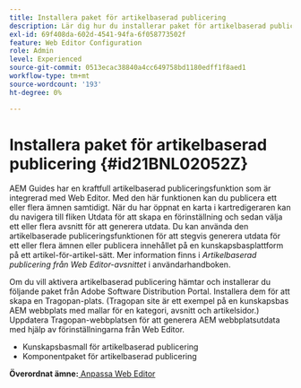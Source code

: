 ```yaml
---
title: Installera paket för artikelbaserad publicering
description: Lär dig hur du installerar paket för artikelbaserad publicering
exl-id: 69f408da-602d-4541-94fa-6f058773502f
feature: Web Editor Configuration
role: Admin
level: Experienced
source-git-commit: 0513ecac38840a4cc649758bd1180edff1f8aed1
workflow-type: tm+mt
source-wordcount: '193'
ht-degree: 0%

---
```


# Installera paket för artikelbaserad publicering {#id21BNL02052Z}

AEM Guides har en kraftfull artikelbaserad publiceringsfunktion som är integrerad med Web Editor. Med den här funktionen kan du publicera ett eller flera ämnen samtidigt. När du har öppnat en karta i kartredigeraren kan du navigera till fliken Utdata för att skapa en förinställning och sedan välja ett eller flera avsnitt för att generera utdata. Du kan använda den artikelbaserade publiceringsfunktionen för att stegvis generera utdata för ett eller flera ämnen eller publicera innehållet på en kunskapsbasplattform på ett artikel-för-artikel-sätt. Mer information finns i *Artikelbaserad publicering från Web Editor-avsnittet* i användarhandboken.

Om du vill aktivera artikelbaserad publicering hämtar och installerar du följande paket från Adobe Software Distribution Portal. Installera dem för att skapa en Tragopan-plats. \(Tragopan site är ett exempel på en kunskapsbas AEM webbplats med mallar för en kategori, avsnitt och artikelsidor.\) Uppdatera Tragopan-webbplatsen för att generera AEM webbplatsutdata med hjälp av förinställningarna från Web Editor.

- Kunskapsbasmall för artikelbaserad publicering
- Komponentpaket för artikelbaserad publicering

**Överordnat ämne:**[ Anpassa Web Editor](conf-web-editor.md)
